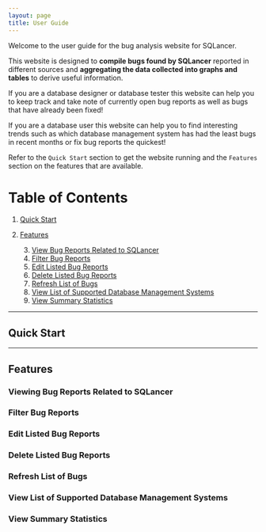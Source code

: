 ```yaml
---
layout: page
title: User Guide
---
```


Welcome to the user guide for the bug analysis website for SQLancer. <br>

This website is designed to **compile bugs found by SQLancer** reported in different sources and **aggregating the data collected into graphs and tables** to derive useful information. <br>

If you are a database designer or database tester this website can help you to keep track and take note of currently open bug reports as well as bugs that have already been fixed! <br>

If you are a database user this website can help you to find interesting trends such as which database management system has had the least bugs in recent months or fix bug reports the quickest! <br>

Refer to the `Quick Start` section to get the website running and the `Features` section on the features that are available. <br>

<div style="page-break-after: always;"></div>

# Table of Contents
1. [Quick Start](#quick-start)
2. [Features](#features)
   
   3. [View Bug Reports Related to SQLancer](#viewing-bug-reports-related-to-sqlancer)
   4. [Filter Bug Reports](#filter-bug-reports)
   5. [Edit Listed Bug Reports](#edit-listed-bug-reports)
   6. [Delete Listed Bug Reports](#delete-listed-bug-reports)
   7. [Refresh List of Bugs](#refresh-list-of-bugs)
   8. [View List of Supported Database Management Systems](#view-list-of-supported-database-management-systems)
   9. [View Summary Statistics](#view-summary-statistics)

--------------------------------------------------------------------------------------------------------------------

<div style="page-break-after: always;"></div>

## Quick Start
<!-- Have to explain the setting up of .env files to link to a local PGSQL database -->

--------------------------------------------------------------------------------------------------------------------

<div style="page-break-after: always;"></div>

## Features

### Viewing Bug Reports Related to SQLancer
<!-- Mention both pages with listed bug reports -->

### Filter Bug Reports
<!-- Mention all the different ways of sorting and filtering -->

### Edit Listed Bug Reports


### Delete Listed Bug Reports


<div style="page-break-after: always;"></div>

### Refresh List of Bugs
<!-- For the Github issues -->

### View List of Supported Database Management Systems


### View Summary Statistics

